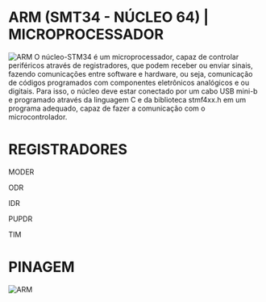 # ARM (SMT34 - NÚCLEO 64) | MICROPROCESSADOR
![ARM](https://i.imgur.com/IiONPyd.jpeg)
  O núcleo-STM34 é um microprocessador, capaz de controlar periféricos através de registradores, que podem receber ou enviar sinais, fazendo comunicações entre software e hardware, ou seja, comunicação de códigos programados com componentes eletrônicos analógicos e ou digitais. Para isso, o núcleo deve estar conectado por um cabo USB mini-b e programado através da linguagem C e da biblioteca stmf4xx.h em um programa adequado, capaz de fazer a comunicação com o microcontrolador.
  
# REGISTRADORES

MODER

ODR

IDR

PUPDR

TIM


# PINAGEM
![ARM](https://i.imgur.com/W6CxsfE.png)
